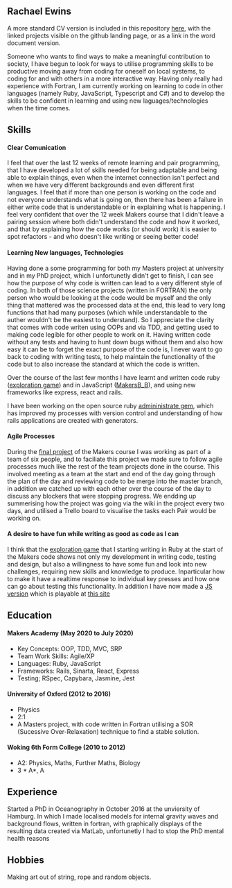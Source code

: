 ## Rachael Ewins

A more standard CV version is included in this repository [here](https://github.com/RaeRachael/CV/blob/master/RachaelEwinsCV-2020.pdf), with the linked projects visible on the github landing page, or as a link in the word document version.

Someone who wants to find ways to make a meaningful contribution to society, I have begun to look for ways to utilise programming skills to be productive moving away from coding for oneself on local systems, to coding for and with others in a more interactive way. Having only really had experience with Fortran, I am currently working on learning to code in other languages (namely Ruby, JavaScript, Typescript and C#) and to develop the skills to be confident in learning and using new laguages/technologies when the time comes.


## Skills

#### Clear Comunication

I feel that over the last 12 weeks of remote learning and pair programming, that I have developed a lot of skills needed for being adaptable and being able to explain things, even when the internet connection isn't perfect and when we have very different backgrounds and even different first languages. I feel that if more than one person is working on the code and not everyone understands what is going on, then there has been a failure in either write code that is understandable or in explaining what is happening. I feel very confident that over the 12 week Makers course that I didn't leave a pairing session where both didn't understand the code and how it worked, and that by explaining how the code works (or should work) it is easier to spot refactors - and who doesn't like writing or seeing better code!

#### Learning New languages, Technologies

Having done a some programming for both my Masters project at university and in my PhD project, which I unfortunetly didn't get to finish, I can see how the purpose of why code is written can lead to a very different style of coding. In both of those science projects (written in FORTRAN) the only person who would be looking at the code would be myself and the only thing that mattered was the processed data at the end, this lead to very long functions that had many purposes (which while understandable to the auther wouldn't be the easiest to understand). So I appreciate the clarity that comes with code writen using OOPs and via TDD, and getting used to making code legible for other people to work on it. Having written code without any tests and having to hunt down bugs without them and also how easy it can be to forget the exact purpose of the code is, I never want to go back to coding with writing tests, to help maintain the functionality of the code but to also increase the standard at which the code is written.

Over the course of the last few months I have learnt and written code ruby ([exploration game](https://github.com/RaeRachael/exploration_game)) and in JavaScript ([MakersB_B](https://github.com/nadinedelia/MakersBnB)), and using new frameworks like express, react and rails.

I have been working on the open source ruby [admininistrate gem](https://github.com/thoughtbot/administrate), which has improved my processes with version control and understanding of how rails applications are created with generators. 


#### Agile Processes

During the [final project](https://github.com/RaeRachael/invimcible_front_end) of the Makers course I was working as part of a team of six people, and to faciliate this project we made sure to follow agile processes much like the rest of the team projects done in the course. This involved meeting as a team at the start and end of the day going through the plan of the day and reviewing code to be merge into the master branch, in addition we catched up with each other over the course of the day to discuss any blockers that were stopping progress. We endding up summerising how the project was going via the wiki in the project every two days, and utilised a Trello board to visualise the tasks each Pair would be working on. 

#### A desire to have fun while writing as good as code as I can

I think that the [exploration game](https://github.com/RaeRachael/exploration_game) that I starting writing in Ruby at the start of the Makers code shows not only my development in writing code, testing and design, but also a willingness to have some fun and look into new challenges, requiring new skills and knowledge to produce. Inparticular how to make it have a realtime response to individual key presses and how one can go about testing this functionality. In addition I have now made a [JS version](https://github.com/RaeRachael/JS_exploration_game) which is playable at [this site](http://exploration-game.surge.sh/)

## Education

#### Makers Academy (May 2020 to July 2020)

- Key Concepts: OOP, TDD, MVC, SRP
- Team Work Skills: Agile/XP
- Languages: Ruby, JavaScript
- Frameworks: Rails, Sinarta, React, Express
- Testing; RSpec, Capybara, Jasmine, Jest

#### University of Oxford (2012 to 2016)

- Physics
- 2:1
- A Masters project, with code written in Fortran utilising a SOR (Sucessive Over-Relaxation) technique to find a stable solution. 

#### Woking 6th Form College (2010 to 2012)

- A2: Physics, Maths, Further Maths, Biology
- 3 * A*, A

## Experience

Started a PhD in Oceanography in October 2016 at the unviersity of Hamburg. In which I made localised models for internal gravity waves and background flows, written in fortran, with graphically displays of the resulting data created via MatLab, unfortunetly I had to stop the PhD mental health reasons  

## Hobbies

Making art out of string, rope and random objects.
